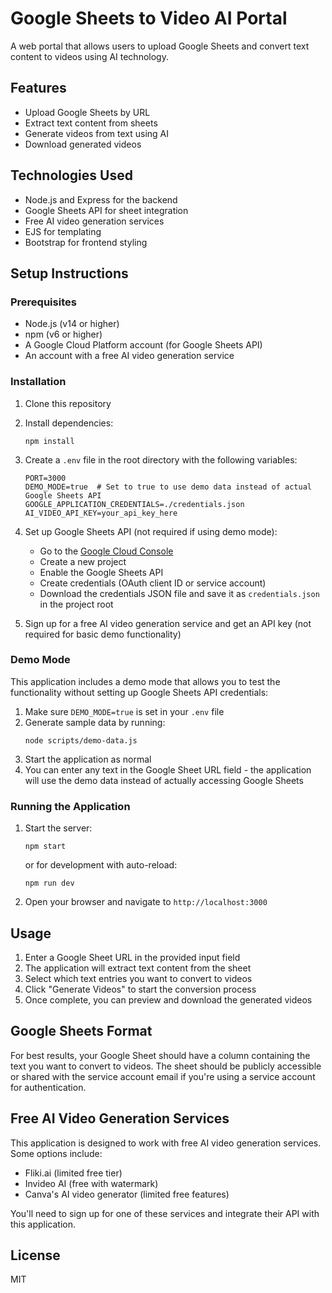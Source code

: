 # Google Sheets to Video AI Portal

A web portal that allows users to upload Google Sheets and convert text content to videos using AI technology.

## Features

- Upload Google Sheets by URL
- Extract text content from sheets
- Generate videos from text using AI
- Download generated videos

## Technologies Used

- Node.js and Express for the backend
- Google Sheets API for sheet integration
- Free AI video generation services
- EJS for templating
- Bootstrap for frontend styling

## Setup Instructions

### Prerequisites

- Node.js (v14 or higher)
- npm (v6 or higher)
- A Google Cloud Platform account (for Google Sheets API)
- An account with a free AI video generation service

### Installation

1. Clone this repository
2. Install dependencies:
   ```
   npm install
   ```
3. Create a `.env` file in the root directory with the following variables:
   ```
   PORT=3000
   DEMO_MODE=true  # Set to true to use demo data instead of actual Google Sheets API
   GOOGLE_APPLICATION_CREDENTIALS=./credentials.json
   AI_VIDEO_API_KEY=your_api_key_here
   ```

4. Set up Google Sheets API (not required if using demo mode):
   - Go to the [Google Cloud Console](https://console.cloud.google.com/)
   - Create a new project
   - Enable the Google Sheets API
   - Create credentials (OAuth client ID or service account)
   - Download the credentials JSON file and save it as `credentials.json` in the project root

5. Sign up for a free AI video generation service and get an API key (not required for basic demo functionality)

### Demo Mode

This application includes a demo mode that allows you to test the functionality without setting up Google Sheets API credentials:

1. Make sure `DEMO_MODE=true` is set in your `.env` file
2. Generate sample data by running:
   ```
   node scripts/demo-data.js
   ```
3. Start the application as normal
4. You can enter any text in the Google Sheet URL field - the application will use the demo data instead of actually accessing Google Sheets

### Running the Application

1. Start the server:
   ```
   npm start
   ```
   or for development with auto-reload:
   ```
   npm run dev
   ```

2. Open your browser and navigate to `http://localhost:3000`

## Usage

1. Enter a Google Sheet URL in the provided input field
2. The application will extract text content from the sheet
3. Select which text entries you want to convert to videos
4. Click "Generate Videos" to start the conversion process
5. Once complete, you can preview and download the generated videos

## Google Sheets Format

For best results, your Google Sheet should have a column containing the text you want to convert to videos. The sheet should be publicly accessible or shared with the service account email if you're using a service account for authentication.

## Free AI Video Generation Services

This application is designed to work with free AI video generation services. Some options include:

- Fliki.ai (limited free tier)
- Invideo AI (free with watermark)
- Canva's AI video generator (limited free features)

You'll need to sign up for one of these services and integrate their API with this application.

## License

MIT